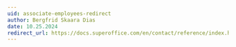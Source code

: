 ```yaml
---
uid: associate-employees-redirect
author: Bergfrid Skaara Dias
date: 10.25.2024
redirect_url: https://docs.superoffice.com/en/contact/reference/index.html#associate
---
```

